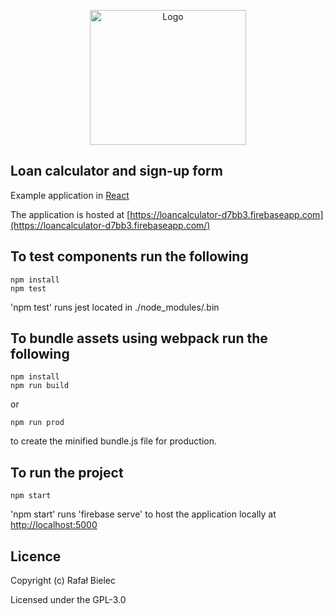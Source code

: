 <p align="center">
  <img src="https://rawgit.com/rbdevelopment/react-loan-calculator/master/public/images/logo.svg" alt="Logo" title="" width="250" height="216" />
</p>

## Loan calculator and sign-up form

Example application in [React](https://facebook.github.io/react)

The application is hosted at [https://loancalculator-d7bb3.firebaseapp.com](https://loancalculator-d7bb3.firebaseapp.com/)

## To test components run the following

```
npm install
npm test
```

'npm test' runs jest located in ./node_modules/.bin

## To bundle assets using webpack run the following

```
npm install
npm run build
```

or

```
npm run prod
```
to create the minified bundle.js file for production.

## To run the project

```
npm start
```

'npm start' runs 'firebase serve' to host the application locally at [http://localhost:5000](http://localhost:5000)

## Licence

Copyright (c) Rafał Bielec

Licensed under the GPL-3.0
